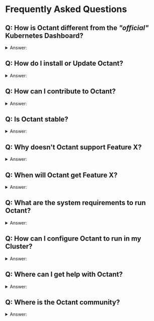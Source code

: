 # Frequently Asked Questions

## Q: How is Octant different from the _"official"_ Kubernetes Dashboard?

<details><summary> Answer: </summary> 

Kubernetes Dashboard is described as a **_"general purpose_**, web-based UI for Kubernetes clusters.", whereas **Octant** is designed to be a _"tool for **developers** to understand how applications run on a Kubernetes cluster."_ 

Octant provides more detail, is more extensible, uses newer technology, and is under more active development.

More specifically:
- Octant does not run in a cluster (by default). Instead, it runs locally on your workstation and uses your kubeconfig files
- Octant has a **resource viewer** which links related objects to better describe their relationship within the cluster
- Octant supports Custom Resource Definitions (CRDs)
- The dashboard functionality of Octant is _not_ the #1 priority. The tool was created to help give users of Kubernetes more information  in an easier fashion than _kubectl get_ or _kubectl describe_
- Octant can be extended with plugins 
    - Plugin docs here: [docs/plugins](https://github.com/vmware/octant/tree/master/docs/plugins)
- Octant is being very actively developed, with [major releases only weeks apart.](https://github.com/vmware/octant/releases)
- Octant is based on newer web technologies. The Kubernetes dashboard is based on "AngularJS" which has been superseded by "Angular". 

</details>

## Q: How do I install or Update Octant?
<details><summary> Answer: </summary>

## Installation


### Package (Linux only)

1. Download the `.deb` or `.rpm` from the [releases page](https://github.com/vmware/octant/releases).

2. Install with either `dpkg -i` or `rpm -i` respectively.

###  Windows

#### Chocolatey

1. Install using chocolatey with the following one-liner:

   ```sh
   choco install octant --confirm
   ```

#### Scoop

1. Add the [extras](https://github.com/lukesampson/scoop-extras) bucket.

   ```sh
   scoop bucket add extras
   ```

 2. Install using scoop.

   ```sh
   scoop install octant
   ```

### macOS

#### Homebrew

1. Install using Homebrew with the following one-liner:

   ```sh
   brew install octant
   ```

### Download a Pre-built Binary (Linux, macOS, Windows)

1. Open the [releases page](https://github.com/vmware/octant/releases) from a browser and download the latest tarball or zip file.

2. Extract the tarball or zip where `X.Y` is the release version:

    ```sh
    $ tar -xzvf ~/Downloads/octant_0.X.Y_Linux-64bit.tar.gz
    octant_0.X.Y_Linux-64bit/README.md
    octant_0.X.Y_Linux-64bit/octant
    ```

3. Verify it runs:

    ```sh
    $ ./octant_0.X.Y_Linux-64bit/octant version
    ```

### Upgrading

The process of upgrading Octant will depend on how you installed it. Generally, you can use Update or Upgrade functions of the package manager you used to install Octant. (e.g. brew upgrade octant)

If you downloaded a pre-built binary, you could download the new version and replace the old one manually.

</details>

## Q: How can I contribute to Octant?
<details><summary> Answer: </summary>

Octant is a community-driven project, and as such welcomes new contributors from the community. 

Ways you can contribute with a Pull Request:
- Documentation
    - See something wrong or missing from our docs? 
    - Do you have a unique use-case not documented?
- Octant core
    - Octant is written mostly in Golang and Angular. Our hacking guide can be found [here](https://github.com/vmware/octant/blob/master/HACKING.md)
- Plugins
    - Octant has a very extensible plugin model designed to let contributors add functionality. A plugin can read objects, and allows users to add components to Octant's views.  
    - A sample plugin is available [here](https://github.com/vmware/octant/blob/master/cmd/octant-sample-plugin)
    - A list of community plugins for Octant will be assembled soon

New contributors will need to sign a CLA (contributor license agreement). We also ask that a changelog entry is included with your pull request. Details are described in our [contributing](CONTRIBUTING.md) documentation.

See our [hacking](../HACKING.md) guide for getting your development environment setup.

See our [roadmap](../ROADMAP.md) for tentative features in a 1.0 release.

**Ways to contribute without a Pull Request?**
- Share the love on social media with the hashtag #octant
- Participate in Octant community meetings
- 


</details>

## Q: Is Octant stable?

<details><summary> Answer: </summary>

Octant is under active development, but each release is considered stable. 

Release information can be found here:
- [Releases](https://github.com/vmware/octant/releases)

Open Issues can be found here: 
- [Open Issues](https://github.com/vmware/octant/issues)

</details>

## Q: Why doesn't Octant support Feature X?

<details><summary> Answer: </summary>

Octant is a community driven project with contributions from volunteers around the world. 

If a feature you want is not already on our [Roadmap](https://github.com/vmware/octant/blob/master/ROADMAP.md), please feel free to [file an issue](https://github.com/vmware/octant/issues/new) and request it, or submit a Pull Request with your feature to be reviewed and [merged](https://github.com/vmware/octant/blob/master/CONTRIBUTING.md).

</details>

## Q: When will Octant get Feature X?

<details><summary> Answer: </summary>

See our [roadmap](../ROADMAP.md) for tentative features in a 1.0 release.

</details>

## Q: What are the system requirements to run Octant?

<details><summary> Answer: </summary>

Octant supports running on macOS, Windows and Linux using either [pre-built binaries](https://github.com/vmware/octant/releases) or [building directly from source.](https://github.com/vmware/octant/blob/master/HACKING.md)

Octant requires an active KUBECONFIG (i.e. kubectl configured and working).

Octant does not reqiure special permissions within your cluster because it uses your local kubeconfig information.

</details>

## Q: How can I configure Octant to run in my Cluster?

<details><summary> Answer: </summary>

While Octant is designed to run on a developers desktop or laptop, it is possible to configure Octant to run inside a Kubernetes Cluster. Instructions are located here: https://github.com/vmware/octant/tree/master/examples/in-cluster

</details>

## Q: Where can I get help with Octant?

<details><summary>Answer: </summary>

The best way to get help is to file an issue on GitHub:
- https://github.com/vmware/octant/issues 


You can also reach out in our communities:

- On Slack 
    - slack.k8s.io #octant
- On Twitter 
    - [@ProjectOctant](https://twitter.com/projectoctant) 
    - Hashtag:  [#octant](https://twitter.com/search?q=%23octant)
- In Google Groups
    - https://groups.google.com/forum/#!forum/project-octant/

</details>

## Q: Where is the Octant community?

<details><summary> Answer: </summary>

We welcome community engagement in the following places:

- On Slack 
    - slack.k8s.io #octant
- On Twitter 
    - [@ProjectOctant](https://twitter.com/projectoctant) 
    - Hashtag:  [#octant](https://twitter.com/search?q=%23octant)
- In Google Groups
    - https://groups.google.com/forum/#!forum/project-octant/


</details>




